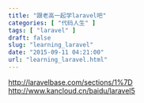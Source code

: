 ```yaml
---
title: "跟老高一起学laravel吧"
categories: [ "代码人生" ]
tags: [ "laravel" ]
draft: false
slug: "learning_laravel"
date: "2015-09-11 04:21:00"
url: "learning_laravel.html"
---
```


http://laravelbase.com/sections/1%7D
http://www.kancloud.cn/baidu/laravel5